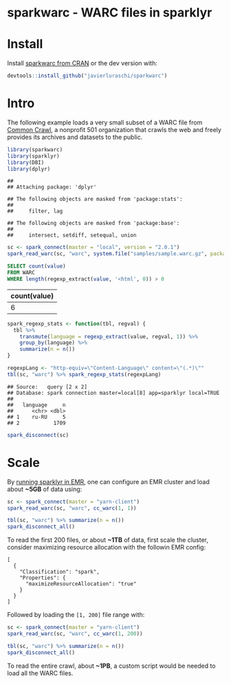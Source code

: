 sparkwarc - WARC files in sparklyr
================

Install
=======

Install [sparkwarc from CRAN](https://cran.r-project.org/package=sparkwarc) or the dev version with:

``` r
devtools::install_github("javierluraschi/sparkwarc")
```

Intro
=====

The following example loads a very small subset of a WARC file from [Common Crawl](http://commoncrawl.org), a nonprofit 501 organization that crawls the web and freely provides its archives and datasets to the public.

``` r
library(sparkwarc)
library(sparklyr)
library(DBI)
library(dplyr)
```

    ## 
    ## Attaching package: 'dplyr'

    ## The following objects are masked from 'package:stats':
    ## 
    ##     filter, lag

    ## The following objects are masked from 'package:base':
    ## 
    ##     intersect, setdiff, setequal, union

``` r
sc <- spark_connect(master = "local", version = "2.0.1")
spark_read_warc(sc, "warc", system.file("samples/sample.warc.gz", package = "sparkwarc"))
```

``` sql
SELECT count(value)
FROM WARC
WHERE length(regexp_extract(value, '<html', 0)) > 0
```

| count(value) |
|:-------------|
| 6            |

``` r
spark_regexp_stats <- function(tbl, regval) {
  tbl %>%
    transmute(language = regexp_extract(value, regval, 1)) %>%
    group_by(language) %>%
    summarize(n = n())
}
```

``` r
regexpLang <- "http-equiv=\"Content-Language\" content=\"(.*)\""
tbl(sc, "warc") %>% spark_regexp_stats(regexpLang)
```

    ## Source:   query [2 x 2]
    ## Database: spark connection master=local[8] app=sparklyr local=TRUE
    ## 
    ##   language     n
    ##      <chr> <dbl>
    ## 1    ru-RU     5
    ## 2           1709

``` r
spark_disconnect(sc)
```

Scale
=====

By [running sparklyr in EMR](https://aws.amazon.com/blogs/big-data/running-sparklyr-rstudios-r-interface-to-spark-on-amazon-emr/), one can configure an EMR cluster and load about **~5GB** of data using:

``` r
sc <- spark_connect(master = "yarn-client")
spark_read_warc(sc, "warc", cc_warc(1, 1))

tbl(sc, "warc") %>% summarize(n = n())
spark_disconnect_all()
```

To read the first 200 files, or about **~1TB** of data, first scale the cluster, consider maximizing resource allocation with the followin EMR config:

    [
      {
        "Classification": "spark",
        "Properties": {
          "maximizeResourceAllocation": "true"
        }
      }
    ]

Followed by loading the `[1, 200]` file range with:

``` r
sc <- spark_connect(master = "yarn-client")
spark_read_warc(sc, "warc", cc_warc(1, 200))

tbl(sc, "warc") %>% summarize(n = n())
spark_disconnect_all()
```

To read the entire crawl, about **~1PB**, a custom script would be needed to load all the WARC files.
